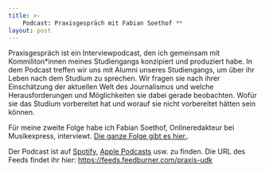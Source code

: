 ```yaml
---
title: >-
    Podcast: Praxisgespräch mit Fabian Soethof ᵈᵉ
layout: post
---
```

Praxisgespräch ist ein Interviewpodcast, den ich gemeinsam mit Kommiliton*innen meines Studiengangs konzipiert und produziert habe. In dem Podcast treffen wir uns mit Alumni unseres Studiengangs, um über ihr Leben nach dem Studium zu sprechen. Wir fragen sie nach ihrer Einschätzung der aktuellen Welt des Journalismus und welche Herausforderungen und Möglichkeiten sie dabei gerade beobachten. Wofür sie das Studium vorbereitet hat und worauf sie nicht vorbereitet hätten sein können.

Für meine zweite Folge habe ich Fabian Soethof, Onlineredakteur bei Musikexpress, interviewt. [Die ganze Folge gibt es hier.](https://praxis-udk.de/2020/08/14/praxisgesprach-mit-fabian-soethof/).

Der Podcast ist auf [Spotify](https://open.spotify.com/show/3L92fBTf5P2JVFX1pwcyZg), [Apple Podcasts](https://podcasts.apple.com/de/podcast/praxisgespr%C3%A4ch/id1519502780) usw. zu finden. Die URL des Feeds findet ihr hier: https://feeds.feedburner.com/praxis-udk
